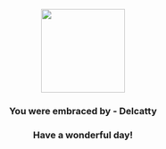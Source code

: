 <p align="center">
    <img src="https://raw.githubusercontent.com/PokeAPI/sprites/master/sprites/pokemon/301.png" width="150" height="150">
</p>
<h3 align="center">You were embraced by - <b>Delcatty</b></h3>
<h3 align="center">Have a wonderful day!</h3>
